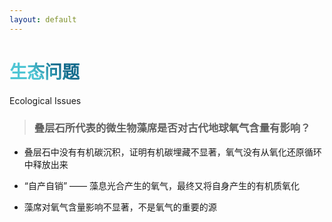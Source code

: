 ```yaml
---
layout: default
---
```


# 生态问题

Ecological Issues

> ### 叠层石所代表的微生物藻席是否对<span class="text-blue">古代地球氧气含量</span>有影响？

- 叠层石中<span class="text-red">没有有机碳沉积</span>，证明有机碳埋藏不显著，氧气没有从氧化还原循环中释放出来

- <span class="text-emerald">“自产自销”</span> —— 藻息光合产生的氧气，最终又将自身产生的有机质氧化

- 藻席对氧气含量影响不显著，不是氧气的重要的源

<style>
  h1 {
      background-color: #2b90b6;
      background-image: linear-gradient(45deg, #4ec5d4 10%, #146b8c 20%);
      background-size: 100%;
      -webkit-background-clip: text;
      -moz-background-clip: text;
      -webkit-text-fill-color: transparent;
      -moz-text-fill-color: transparent;
    }
</style>